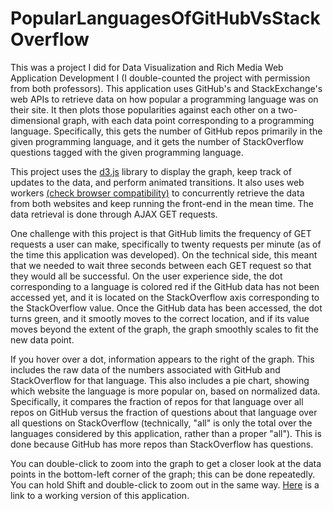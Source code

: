 # PopularLanguagesOfGitHubVsStackOverflow
This was a project I did for Data Visualization and Rich Media Web Application Development I (I double-counted the project with permission from both professors). This application uses GitHub's and StackExchange's web APIs to retrieve data on how popular a programming language was on their site. It then plots those popularities against each other on a two-dimensional graph, with each data point corresponding to a programming language. Specifically, this gets the number of GitHub repos primarily in the given programming language, and it gets the number of StackOverflow questions tagged with the given programming language.

This project uses the [d3.js](http://d3js.org/) library to display the graph, keep track of updates to the data, and perform animated transitions. It also uses web workers [(check browser compatibility)](http://caniuse.com/#feat=webworkers) to concurrently retrieve the data from both websites and keep running the front-end in the mean time. The data retrieval is done through AJAX GET requests.

One challenge with this project is that GitHub limits the frequency of GET requests a user can make, specifically to twenty requests per minute (as of the time this application was developed). On the technical side, this meant that we needed to wait three seconds between each GET request so that they would all be successful. On the user experience side, the dot corresponding to a language is colored red if the GitHub data has not been accessed yet, and it is located on the StackOverflow axis corresponding to the StackOverflow value. Once the GitHub data has been accessed, the dot turns green, and it smootly moves to the correct location, and if its value moves beyond the extent of the graph, the graph smoothly scales to fit the new data point.

If you hover over a dot, information appears to the right of the graph. This includes the raw data of the numbers associated with GitHub and StackOverflow for that language. This also includes a pie chart, showing which website the language is more popular on, based on normalized data. Specifically, it compares the fraction of repos for that language over all repos on GitHub versus the fraction of questions about that language over all questions on StackOverflow (technically, "all" is only the total over the languages considered by this application, rather than a proper "all"). This is done because GitHub has more repos than StackOverflow has questions.

You can double-click to zoom into the graph to get a closer look at the data points in the bottom-left corner of the graph; this can be done repeatedly. You can hold Shift and double-click to zoom out in the same way. [Here](http://people.rit.edu/ysr7349/330/p2/graph.html) is a link to a working version of this application.
